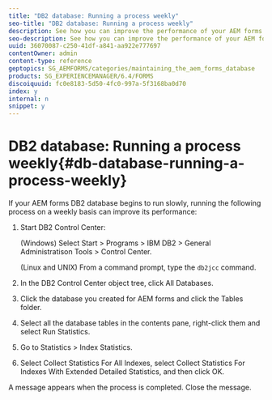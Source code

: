 ```yaml
---
title: "DB2 database: Running a process weekly"
seo-title: "DB2 database: Running a process weekly"
description: See how you can improve the performance of your AEM forms DB2 database.
seo-description: See how you can improve the performance of your AEM forms DB2 database.
uuid: 36070087-c250-41df-a841-aa922e777697
contentOwner: admin
content-type: reference
geptopics: SG_AEMFORMS/categories/maintaining_the_aem_forms_database
products: SG_EXPERIENCEMANAGER/6.4/FORMS
discoiquuid: fc0e8183-5d50-4fc0-997a-5f3168ba0d70
index: y
internal: n
snippet: y
---
```


# DB2 database: Running a process weekly{#db-database-running-a-process-weekly}

If your AEM forms DB2 database begins to run slowly, running the following process on a weekly basis can improve its performance:

1. Start DB2 Control Center:

   (Windows) Select Start &gt; Programs &gt; IBM DB2 &gt; General Administratison Tools &gt; Control Center.

   (Linux and UNIX) From a command prompt, type the `db2jcc` command.

1. In the DB2 Control Center object tree, click All Databases. 
1. Click the database you created for AEM forms and click the Tables folder.
1. Select all the database tables in the contents pane, right-click them and select Run Statistics.
1. Go to Statistics &gt; Index Statistics.
1. Select Collect Statistics For All Indexes, select Collect Statistics For Indexes With Extended Detailed Statistics, and then click OK.

A message appears when the process is completed. Close the message.
